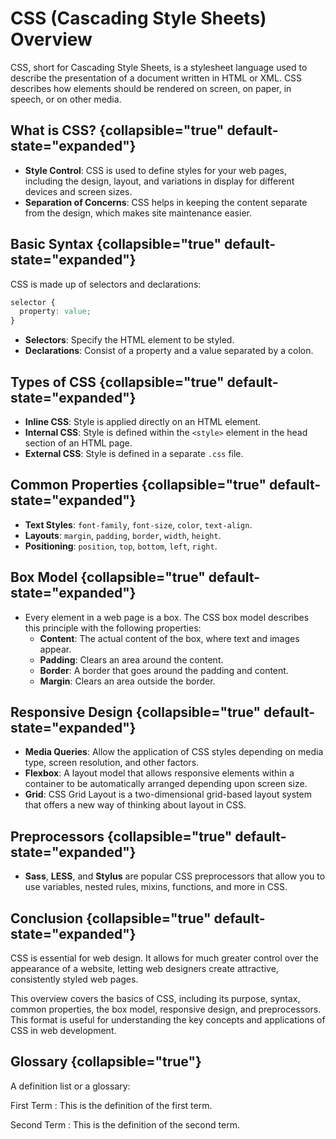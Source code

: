 # CSS (Cascading Style Sheets) Overview

CSS, short for Cascading Style Sheets, is a stylesheet language used to describe the presentation of a document written
in HTML or XML. CSS describes how elements should be rendered on screen, on paper, in speech, or on other media.

## What is CSS? {collapsible="true" default-state="expanded"}

- **Style Control**: CSS is used to define styles for your web pages, including the design, layout, and variations in
  display for different devices and screen sizes.
- **Separation of Concerns**: CSS helps in keeping the content separate from the design, which makes site maintenance
  easier.

## Basic Syntax {collapsible="true" default-state="expanded"}

CSS is made up of selectors and declarations:

```css
selector {
  property: value;
}
```

- **Selectors**: Specify the HTML element to be styled.
- **Declarations**: Consist of a property and a value separated by a colon.

## Types of CSS {collapsible="true" default-state="expanded"}

- **Inline CSS**: Style is applied directly on an HTML element.
- **Internal CSS**: Style is defined within the `<style>` element in the head section of an HTML page.
- **External CSS**: Style is defined in a separate `.css` file.

## Common Properties {collapsible="true" default-state="expanded"}

- **Text Styles**: `font-family`, `font-size`, `color`, `text-align`.
- **Layouts**: `margin`, `padding`, `border`, `width`, `height`.
- **Positioning**: `position`, `top`, `bottom`, `left`, `right`.

## Box Model {collapsible="true" default-state="expanded"}

- Every element in a web page is a box. The CSS box model describes this principle with the following properties:
    - **Content**: The actual content of the box, where text and images appear.
    - **Padding**: Clears an area around the content.
    - **Border**: A border that goes around the padding and content.
    - **Margin**: Clears an area outside the border.

## Responsive Design {collapsible="true" default-state="expanded"}

- **Media Queries**: Allow the application of CSS styles depending on media type, screen resolution, and other factors.
- **Flexbox**: A layout model that allows responsive elements within a container to be automatically arranged depending
  upon screen size.
- **Grid**: CSS Grid Layout is a two-dimensional grid-based layout system that offers a new way of thinking about layout
  in CSS.

## Preprocessors {collapsible="true" default-state="expanded"}

- **Sass**, **LESS**, and **Stylus** are popular CSS preprocessors that allow you to use variables, nested rules,
  mixins, functions, and more in CSS.

## Conclusion {collapsible="true" default-state="expanded"}

CSS is essential for web design. It allows for much greater control over the appearance of a website, letting web
designers create attractive, consistently styled web pages.

This overview covers the basics of CSS, including its purpose, syntax, common properties, the box model, responsive
design, and preprocessors. This format is useful for understanding the key concepts and applications of CSS in web
development.

## Glossary {collapsible="true"}

A definition list or a glossary:

First Term
: This is the definition of the first term.

Second Term
: This is the definition of the second term.
